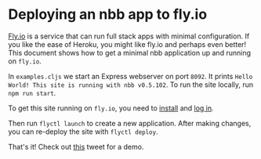 # Deploying an nbb app to fly.io

[Fly.io](https://fly.io/) is a service that can run full stack apps with minimal
configuration. If you like the ease of Heroku, you might like fly.io and perhaps
even better! This document shows how to get a minimal nbb application up and
running on `fly.io`.

In `examples.cljs` we start an Express webserver on port `8092`. It prints
`Hello World! This site is running with nbb v0.5.102`. To run the site locally,
run `npm run start`.

To get this site running on `fly.io`, you need to
[install](https://fly.io/docs/getting-started/installing-flyctl/) and [log
in](https://fly.io/docs/getting-started/log-in-to-fly/).

Then run `flyctl launch` to create a new application. After making changes, you
can re-deploy the site with `flyctl deploy`.

That's it! Check out
[this](https://twitter.com/borkdude/status/1526159911033393152) tweet for a
demo.
